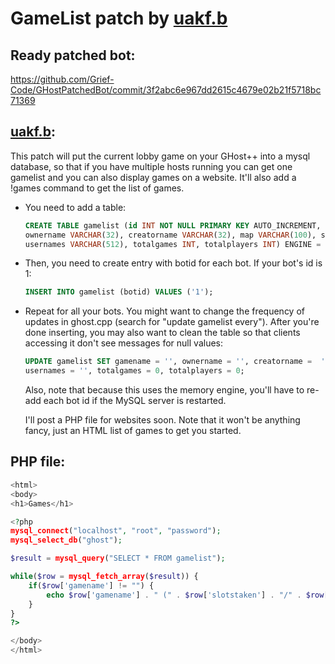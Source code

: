 GameList patch by [uakf.b](https://github.com/uakfdotb)
=========================

Ready patched bot:
------------------
https://github.com/Grief-Code/GHostPatchedBot/commit/3f2abc6e967dd2615c4679e02b21f5718bc71369

[uakf.b](https://github.com/uakfdotb):
--------
   This patch will put the current lobby game on your GHost++ into a mysql database, so that if you have multiple hosts running you can get one gamelist and you can also display games on a website. It'll also add a !games command to get the list of games.

- You need to add a table:
   ````SQL
   CREATE TABLE gamelist (id INT NOT NULL PRIMARY KEY AUTO_INCREMENT, botid INT, gamename VARCHAR(128),
   ownername VARCHAR(32), creatorname VARCHAR(32), map VARCHAR(100), slotstaken INT, slotstotal INT,
   usernames VARCHAR(512), totalgames INT, totalplayers INT) ENGINE = MEMORY;
   ````

- Then, you need to create entry with botid for each bot. If your bot's id is 1:
   ````SQL
   INSERT INTO gamelist (botid) VALUES ('1');
   ````

- Repeat for all your bots. You might want to change the frequency of updates in ghost.cpp (search for "update gamelist every"). After you're done inserting, you may also want to clean the table so that clients accessing it don't see messages for null values:
   ````SQL
   UPDATE gamelist SET gamename = '', ownername = '', creatorname =  '', map = '', slotstaken = 0, slotstotal = 0,
   usernames = '', totalgames = 0, totalplayers = 0;
   ````
   Also, note that because this uses the memory engine, you'll have to re-add each bot id if the MySQL server is restarted.

   I'll post a PHP file for websites soon. Note that it won't be anything fancy, just an HTML list of games to get you started.

PHP file:
---------

````PHP
<html>
<body>
<h1>Games</h1>

<?php
mysql_connect("localhost", "root", "password");
mysql_select_db("ghost");

$result = mysql_query("SELECT * FROM gamelist");

while($row = mysql_fetch_array($result)) {
    if($row['gamename'] != "") {
        echo $row['gamename'] . " (" . $row['slotstaken'] . "/" . $row['slotstotal'] . ")<br>";
    }
}
?>

</body>
</html>
````
